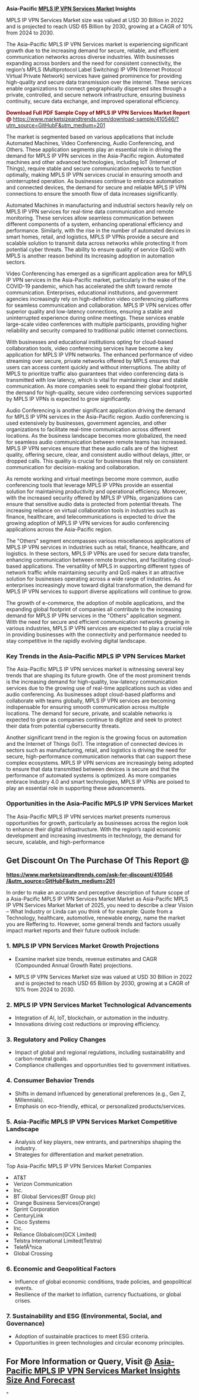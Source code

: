 <p><strong>Asia-Pacific&nbsp;<a href=""https://www.marketsizeandtrends.com/download-sample/410546/&amp;utm_source=GitHubF&amp;utm_medium=201"">MPLS IP VPN Services Market</a> Insights</strong></p><p>MPLS IP VPN Services Market size was valued at USD 30 Billion in 2022 and is projected to reach USD 65 Billion by 2030, growing at a CAGR of 10% from 2024 to 2030.</p><p><p>The Asia–Pacific MPLS IP VPN Services market is experiencing significant growth due to the increasing demand for secure, reliable, and efficient communication networks across diverse industries. With businesses expanding across borders and the need for consistent connectivity, the region’s MPLS (Multiprotocol Label Switching) IP VPN (Internet Protocol Virtual Private Network) services have gained prominence for providing high-quality and secure data transmission over the internet. These services enable organizations to connect geographically dispersed sites through a private, controlled, and secure network infrastructure, ensuring business continuity, secure data exchange, and improved operational efficiency.</p><p><p><strong><span style="color: #800000;">Download Full PDF Sample Copy of MPLS IP VPN Services Market Report @</span>&nbsp;</strong><a href="https://www.marketsizeandtrends.com/download-sample/410546/?utm_source=GitHubF&amp;utm_medium=201" target="_blank">https://www.marketsizeandtrends.com/download-sample/410546/?utm_source=GitHubF&amp;utm_medium=201</a></p></p><p>The market is segmented based on various applications that include Automated Machines, Video Conferencing, Audio Conferencing, and Others. These application segments play an essential role in driving the demand for MPLS IP VPN services in the Asia-Pacific region. Automated machines and other advanced technologies, including IoT (Internet of Things), require stable and secure communication networks to function optimally, making MPLS IP VPN services crucial in ensuring smooth and uninterrupted operation. As businesses continue to embrace automation and connected devices, the demand for secure and reliable MPLS IP VPN connections to ensure the smooth flow of data increases significantly. </p><p>Automated Machines in manufacturing and industrial sectors heavily rely on MPLS IP VPN services for real-time data communication and remote monitoring. These services allow seamless communication between different components of a system, enhancing operational efficiency and performance. Similarly, with the rise in the number of automated devices in smart homes, retail, and logistics, MPLS IP VPNs provide a secure and scalable solution to transmit data across networks while protecting it from potential cyber threats. The ability to ensure quality of service (QoS) with MPLS is another reason behind its increasing adoption in automation sectors.</p><p>Video Conferencing has emerged as a significant application area for MPLS IP VPN services in the Asia-Pacific market, particularly in the wake of the COVID-19 pandemic, which has accelerated the shift toward remote communication. Enterprises, educational institutions, and government agencies increasingly rely on high-definition video conferencing platforms for seamless communication and collaboration. MPLS IP VPN services offer superior quality and low-latency connections, ensuring a stable and uninterrupted experience during online meetings. These services enable large-scale video conferences with multiple participants, providing higher reliability and security compared to traditional public internet connections.</p><p>With businesses and educational institutions opting for cloud-based collaboration tools, video conferencing services have become a key application for MPLS IP VPN networks. The enhanced performance of video streaming over secure, private networks offered by MPLS ensures that users can access content quickly and without interruptions. The ability of MPLS to prioritize traffic also guarantees that video conferencing data is transmitted with low latency, which is vital for maintaining clear and stable communication. As more companies seek to expand their global footprint, the demand for high-quality, secure video conferencing services supported by MPLS IP VPNs is expected to grow significantly.</p><p>Audio Conferencing is another significant application driving the demand for MPLS IP VPN services in the Asia-Pacific region. Audio conferencing is used extensively by businesses, government agencies, and other organizations to facilitate real-time communication across different locations. As the business landscape becomes more globalized, the need for seamless audio communication between remote teams has increased. MPLS IP VPN services ensure that these audio calls are of the highest quality, offering secure, clear, and consistent audio without delays, jitter, or dropped calls. This quality is crucial for businesses that rely on consistent communication for decision-making and collaboration.</p><p>As remote working and virtual meetings become more common, audio conferencing tools that leverage MPLS IP VPNs provide an essential solution for maintaining productivity and operational efficiency. Moreover, with the increased security offered by MPLS IP VPNs, organizations can ensure that sensitive audio data is protected from potential threats. The increasing reliance on virtual collaboration tools in industries such as finance, healthcare, and telecommunications is expected to drive the growing adoption of MPLS IP VPN services for audio conferencing applications across the Asia-Pacific region.</p><p>The "Others" segment encompasses various miscellaneous applications of MPLS IP VPN services in industries such as retail, finance, healthcare, and logistics. In these sectors, MPLS IP VPNs are used for secure data transfer, enhancing communication between remote branches, and facilitating cloud-based applications. The versatility of MPLS in supporting different types of network traffic while maintaining security and QoS makes it an attractive solution for businesses operating across a wide range of industries. As enterprises increasingly move toward digital transformation, the demand for MPLS IP VPN services to support diverse applications will continue to grow.</p><p>The growth of e-commerce, the adoption of mobile applications, and the expanding global footprint of companies all contribute to the increasing demand for MPLS IP VPN services in the "Others" application segment. With the need for secure and efficient communication networks growing in various industries, MPLS IP VPN services are expected to play a crucial role in providing businesses with the connectivity and performance needed to stay competitive in the rapidly evolving digital landscape.</p><h3>Key Trends in the Asia–Pacific MPLS IP VPN Services Market</h3><p>The Asia-Pacific MPLS IP VPN services market is witnessing several key trends that are shaping its future growth. One of the most prominent trends is the increasing demand for high-quality, low-latency communication services due to the growing use of real-time applications such as video and audio conferencing. As businesses adopt cloud-based platforms and collaborate with teams globally, MPLS IP VPN services are becoming indispensable for ensuring smooth communication across multiple locations. The demand for secure, private, and scalable networks is expected to grow as companies continue to digitize and seek to protect their data from potential cybersecurity threats.</p><p>Another significant trend in the region is the growing focus on automation and the Internet of Things (IoT). The integration of connected devices in sectors such as manufacturing, retail, and logistics is driving the need for secure, high-performance communication networks that can support these complex ecosystems. MPLS IP VPN services are increasingly being adopted to ensure that data transmitted between devices is secure and that the performance of automated systems is optimized. As more companies embrace Industry 4.0 and smart technologies, MPLS IP VPNs are poised to play an essential role in supporting these advancements.</p><h3>Opportunities in the Asia–Pacific MPLS IP VPN Services Market</h3><p>The Asia-Pacific MPLS IP VPN services market presents numerous opportunities for growth, particularly as businesses across the region look to enhance their digital infrastructure. With the region’s rapid economic development and increasing investments in technology, the demand for secure, scalable, and high-performance</p><h2><strong>Get Discount On The Purchase Of This Report @&nbsp;</strong></h2><p><strong><a href=""https://www.marketsizeandtrends.com/ask-for-discount/410546/&amp;utm_source=GitHubF&amp;utm_medium=201"" target=""_blank"">https://www.marketsizeandtrends.com/ask-for-discount/410546<br />/&amp;utm_source=GitHubF&amp;utm_medium=201</a></strong></p><p>In order to make an accurate and perceptive description of future scope of a Asia-Pacific&nbsp;MPLS IP VPN Services Market Market as Asia-Pacific&nbsp;MPLS IP VPN Services Market Market of 2025, you need to describe a clear Vision &ndash; What Industry or Linda can you think of for example: Quote from a Technology, healthcare, automotive, renewable energy, name the market you are Reffering to. However, some general trends and factors usually impact market reports and their future outlook include:</p><h3>1.&nbsp;<strong>MPLS IP VPN Services Market Growth Projections</strong></h3><ul><li>Examine market size trends, revenue estimates and CAGR (Compounded Annual Growth Rate) projections.</li><li><p>MPLS IP VPN Services Market size was valued at USD 30 Billion in 2022 and is projected to reach USD 65 Billion by 2030, growing at a CAGR of 10% from 2024 to 2030.</p></li></ul><h3>2.&nbsp;<strong>MPLS IP VPN Services Market Technological Advancements</strong></h3><ul><li>Integration of AI, IoT, blockchain, or automation in the industry.</li><li>Innovations driving cost reductions or improving efficiency.</li></ul><h3>3.&nbsp;<strong>Regulatory and Policy Changes</strong></h3><ul><li>Impact of global and regional regulations, including sustainability and carbon-neutral goals.</li><li>Compliance challenges and opportunities tied to government initiatives.</li></ul><h3>4.&nbsp;<strong>Consumer Behavior Trends</strong></h3><ul><li>Shifts in demand influenced by generational preferences (e.g., Gen Z, Millennials).</li><li>Emphasis on eco-friendly, ethical, or personalized products/services.</li></ul><h3>5.&nbsp;<strong>Asia-Pacific MPLS IP VPN Services Market Competitive Landscape</strong></h3><ul><li>Analysis of key players, new entrants, and partnerships shaping the industry.</li><li>Strategies for differentiation and market penetration.</li></ul><p data-pm-slice=""1 1 []"">Top Asia-Pacific MPLS IP VPN Services Market Companies</p><div data-test-id=""""><p><li>AT&T</li><li> Verizon Communication</li><li> Inc.</li><li> BT Global Services(BT Group plc)</li><li> Orange Business Services(Orange)</li><li> Sprint Corporation</li><li> CenturyLink</li><li> Cisco Systems</li><li> Inc.</li><li> Reliance Globalcom(GCX Limited)</li><li> Telstra International Limited(Telstra)</li><li> TelefÃ³nica</li><li> Global Crossing</li></p></div><h3>6.&nbsp;<strong>Economic and Geopolitical Factors</strong></h3><ul><li>Influence of global economic conditions, trade policies, and geopolitical events.</li><li>Resilience of the market to inflation, currency fluctuations, or global crises.</li></ul><h3>7.&nbsp;<strong>Sustainability and ESG (Environmental, Social, and Governance)</strong></h3><ul><li>Adoption of sustainable practices to meet ESG criteria.</li><li>Opportunities in green technologies and circular economy principles.</li></ul><h2><strong>For More Information or Query, Visit @&nbsp;</strong><a href=""https://www.verifiedmarketreports.com/product/mpls-ip-vpn-services-market/"" target=""_blank"">Asia-Pacific MPLS IP VPN Services Market Insights Size And Forecast</a></h2>"
